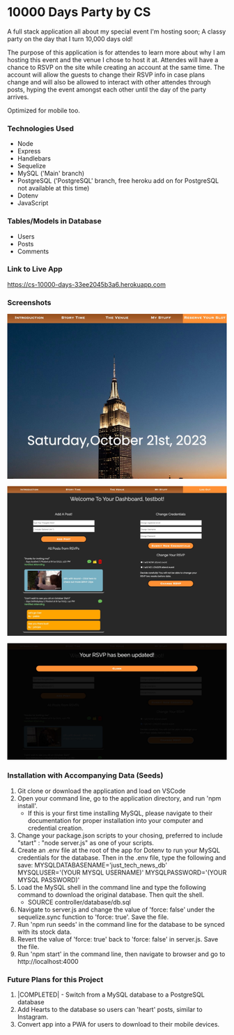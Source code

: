 # 10000 Days Party by CS

A full stack application all about my special event I'm hosting soon; A classy party on the day that I turn 10,000 days old! 

The purpose of this application is for attendes to learn more about why I am hosting this event and the venue I chose to host it at. Attendes will have a chance to RSVP on the site while creating an account at the same time. The account will allow the guests to change their RSVP info in case plans change and will also be allowed to interact with other attendes through posts, hyping the event amongst each other until the day of the party arrives.

Optimized for mobile too.

### Technologies Used

- Node
- Express
- Handlebars
- Sequelize
- MySQL ('Main' branch)
- PostgreSQL ('PostgreSQL' branch, free heroku add on for PostgreSQL not available at this time)
- Dotenv
- JavaScript

### Tables/Models in Database
- Users
- Posts
- Comments 

### Link to Live App
https://cs-10000-days-33ee2045b3a6.herokuapp.com 

### Screenshots

![screenshot-1](./screenshots/1.png)

![screenshot-2](./screenshots/2.png)

![screenshot-3](./screenshots/3.png)
### Installation with Accompanying Data (Seeds)
1. Git clone or download the application and load on VSCode
2. Open your command line, go to the application directory, and run 'npm install'.
    - If this is your first time installing MySQL, please navigate to their documentation for proper installation into your computer and credential creation.
3. Change your package.json scripts to your chosing, preferred to include "start" : "node server.js" as one of your scripts.
4. Create an .env file at the root of the app for Dotenv to run your MySQL credentials for the database. Then in the .env file, type the following and save:
    MYSQLDATABASENAME='just_tech_news_db'
    MYSQLUSER='(YOUR MYSQL USERNAME)'
    MYSQLPASSWORD='(YOUR MYSQL PASSWORD)'
5. Load the MySQL shell in the command line and type the following command to download the original database. Then quit the shell.
    - SOURCE controller/database/db.sql
6. Navigate to server.js and change the value of 'force: false' under the sequelize.sync function to 'force: true'. Save the file.
7. Run 'npm run seeds' in the command line for the database to be synced with its stock data.
8. Revert the value of 'force: true' back to 'force: false' in server.js. Save the file.
9. Run 'npm start' in the command line, then navigate to browser and go to http://localhost:4000

### Future Plans for this Project
1. |COMPLETED| - Switch from a MySQL database to a PostgreSQL database
2. Add Hearts to the database so users can 'heart' posts, similar to Instagram.
3. Convert app into a PWA for users to download to their mobile devices.